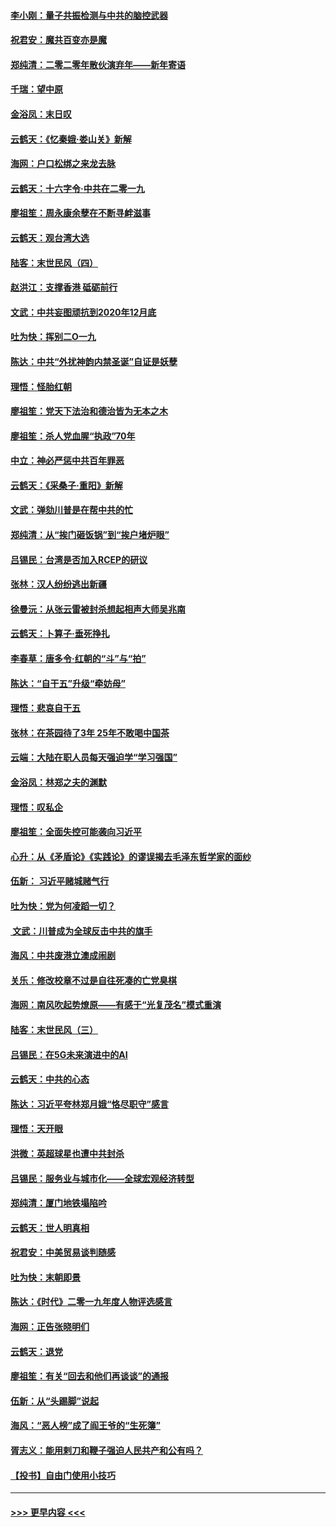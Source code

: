 #### [李小刚：量子共振检测与中共的脑控武器](../pages/nsc993/n11754518.md?t=12310211) 
#### [祝君安：魔共百变亦是魔](../pages/nsc993/n11754469.md?t=12310211) 
#### [郑纯清：二零二零年散伙演弃年——新年寄语](../pages/nsc993/n11754195.md?t=12310211) 
#### [千瑞：望中原](../pages/nsc993/n11754159.md?t=12310211) 
#### [金浴凤：末日叹](../pages/nsc993/n11752359.md?t=12310211) 
#### [云鹤天：《忆秦娥‧娄山关》新解](../pages/nsc993/n11752348.md?t=12310211) 
#### [海网：户口松绑之来龙去脉](../pages/nsc993/n11752328.md?t=12310211) 
#### [云鹤天：十六字令‧中共在二零一九](../pages/nsc993/n11752305.md?t=12310211) 
#### [廖祖笙：周永康余孽在不断寻衅滋事](../pages/nsc993/n11751013.md?t=12310211) 
#### [云鹤天：观台湾大选](../pages/nsc993/n11751007.md?t=12310211) 
#### [陆客：末世民风（四）](../pages/nsc993/n11749203.md?t=12310211) 
#### [赵洪江：支撑香港 砥砺前行](../pages/nsc993/n11748482.md?t=12310211) 
#### [文武：中共妄图顽抗到2020年12月底](../pages/nsc993/n11748446.md?t=12310211) 
#### [吐为快：挥别二O一九](../pages/nsc993/n11748411.md?t=12310211) 
#### [陈达：中共“外扰神韵内禁圣诞”自证是妖孽](../pages/nsc993/n11748226.md?t=12310211) 
#### [理悟：怪胎红朝](../pages/nsc993/n11748206.md?t=12310211) 
#### [廖祖笙：党天下法治和德治皆为无本之木](../pages/nsc993/n11748135.md?t=12310211) 
#### [廖祖笙：杀人党血腥“执政”70年](../pages/nsc993/n11745144.md?t=12310211) 
#### [中立：神必严惩中共百年罪恶](../pages/nsc993/n11744970.md?t=12310211) 
#### [云鹤天：《采桑子‧重阳》新解](../pages/nsc993/n11744948.md?t=12310211) 
#### [文武：弹劾川普是在帮中共的忙](../pages/nsc993/n11744758.md?t=12310211) 
#### [郑纯清：从“挨门砸饭锅”到“挨户堵炉眼”](../pages/nsc993/n11744745.md?t=12310211) 
#### [吕锡民：台湾是否加入RCEP的研议](../pages/nsc993/n11744701.md?t=12310211) 
#### [张林：汉人纷纷逃出新疆](../pages/nsc993/n11743530.md?t=12310211) 
#### [徐曼沅：从张云雷被封杀想起相声大师吴兆南](../pages/nsc993/n11741816.md?t=12310211) 
#### [云鹤天：卜算子‧垂死挣扎](../pages/nsc993/n11739956.md?t=12310211) 
#### [李春草：唐多令‧红朝的“斗”与“拍”](../pages/nsc993/n11739830.md?t=12310211) 
#### [陈达：“自干五”升级“牵妨母”](../pages/nsc993/n11739724.md?t=12310211) 
#### [理悟：悲哀自干五](../pages/nsc993/n11739547.md?t=12310211) 
#### [张林：在茶园待了3年 25年不敢喝中国茶](../pages/nsc993/n11739240.md?t=12310211) 
#### [云端：大陆在职人员每天强迫学“学习强国”](../pages/nsc993/n11738735.md?t=12310211) 
#### [金浴凤：林郑之夫的渊默](../pages/nsc993/n11737735.md?t=12310211) 
#### [理悟：叹私企](../pages/nsc993/n11737715.md?t=12310211) 
#### [廖祖笙：全面失控可能袭向习近平](../pages/nsc993/n11737704.md?t=12310211) 
#### [心升：从《矛盾论》《实践论》的谬误揭去毛泽东哲学家的面纱](../pages/nsc993/n11736962.md?t=12310211) 
#### [伍新： 习近平赌城赌气行](../pages/nsc993/n11736929.md?t=12310211) 
#### [吐为快：党为何凌蹈一切？](../pages/nsc993/n11736915.md?t=12310211) 
#### [ 文武：川普成为全球反击中共的旗手](../pages/nsc993/n11736882.md?t=12310211) 
#### [海风：中共废港立澳成闹剧](../pages/nsc993/n11735857.md?t=12310211) 
#### [关乐：修改校章不过是自往死凑的亡党臭棋](../pages/nsc993/n11735097.md?t=12310211) 
#### [海网：南风吹起势燎原——有感于“光复茂名”模式重演](../pages/nsc993/n11732308.md?t=12310211) 
#### [陆客：末世民风（三）](../pages/nsc993/n11732211.md?t=12310211) 
#### [吕锡民：在5G未来演进中的AI](../pages/nsc993/n11730010.md?t=12310211) 
#### [云鹤天：中共的心态](../pages/nsc993/n11729906.md?t=12310211) 
#### [陈达：习近平夸林郑月娥“恪尽职守”感言](../pages/nsc993/n11729881.md?t=12310211) 
#### [理悟：天开眼](../pages/nsc993/n11729699.md?t=12310211) 
#### [洪微：英超球星也遭中共封杀](../pages/nsc993/n11727243.md?t=12310211) 
#### [吕锡民：服务业与城市化——全球宏观经济转型](../pages/nsc993/n11725845.md?t=12310211) 
#### [郑纯清：厦门地铁塌陷吟](../pages/nsc993/n11725813.md?t=12310211) 
#### [云鹤天：世人明真相](../pages/nsc993/n11725621.md?t=12310211) 
#### [祝君安：中美贸易谈判随感](../pages/nsc993/n11725609.md?t=12310211) 
#### [吐为快：末朝即景](../pages/nsc993/n11723365.md?t=12310211) 
#### [陈达：《时代》二零一九年度人物评选感言](../pages/nsc993/n11723337.md?t=12310211) 
#### [海网：正告张晓明们](../pages/nsc993/n11723228.md?t=12310211) 
#### [云鹤天：退党](../pages/nsc993/n11723056.md?t=12310211) 
#### [廖祖笙：有关“回去和他们再谈谈”的通报](../pages/nsc993/n11722442.md?t=12310211) 
#### [伍新：从“头踢脚”说起](../pages/nsc993/n11722429.md?t=12310211) 
#### [海风：“恶人榜”成了阎王爷的“生死簿”](../pages/nsc993/n11722272.md?t=12310211) 
#### [胥志义：能用剌刀和鞭子强迫人民共产和公有吗？](../pages/nsc993/n11720569.md?t=12310211) 
#### [【投书】自由门使用小技巧](../pages/nsc993/n11720180.md?t=12310211) 

----
#### [ >>> 更早内容 <<< ](../indexes/nsc993-earlier.md)
